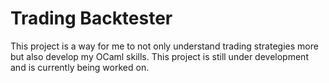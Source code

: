 # Trading Backtester

This project is a way for me to not only understand trading strategies more but also develop my OCaml skills. This project is still under development and is currently being worked on.